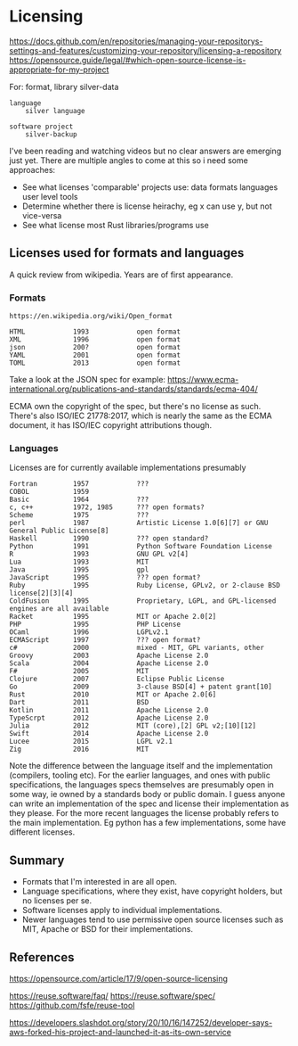 
Licensing
=========

https://docs.github.com/en/repositories/managing-your-repositorys-settings-and-features/customizing-your-repository/licensing-a-repository
https://opensource.guide/legal/#which-open-source-license-is-appropriate-for-my-project

For:
	format, library
		silver-data

	language
		silver language

	software project
		silver-backup



I've been reading and watching videos but no clear answers are emerging just yet.
There are multiple angles to come at this so i need some approaches:

* See what licenses 'comparable' projects use:
	data formats
	languages
	user level tools
* Determine whether there is license heirachy, eg x can use y, but not vice-versa
* See what license most Rust libraries/programs use



Licenses used for formats and languages
---------------------------------------
A quick review from wikipedia. Years are of first appearance.


### Formats
	https://en.wikipedia.org/wiki/Open_format

	HTML			1993			open format
	XML				1996			open format
	json 			200?			open format
	YAML			2001			open format
	TOML			2013			open format

Take a look at the JSON spec for example:
	https://www.ecma-international.org/publications-and-standards/standards/ecma-404/

ECMA own the copyright of the spec, but there's no license as such.
There's also ISO/IEC 21778:2017, which is nearly the same as the ECMA document, it has ISO/IEC copyright attributions though.


### Languages

Licenses are for currently available implementations presumably

	Fortran			1957			???
	COBOL			1959
	Basic			1964			???
	c, c++			1972, 1985		??? open formats?
	Scheme			1975			???
	perl			1987			Artistic License 1.0[6][7] or GNU General Public License[8]
	Haskell			1990			??? open standard?
	Python			1991			Python Software Foundation License
	R				1993			GNU GPL v2[4]
	Lua				1993			MIT
	Java			1995			gpl
	JavaScript		1995			??? open format?
	Ruby			1995			Ruby License, GPLv2, or 2-clause BSD license[2][3][4]
	ColdFusion		1995			Proprietary, LGPL, and GPL-licensed engines are all available
	Racket			1995			MIT or Apache 2.0[2]
	PHP				1995			PHP License
	OCaml 			1996			LGPLv2.1
	ECMAScript		1997			??? open format?
	c#				2000			mixed - MIT, GPL variants, other
	Groovy			2003			Apache License 2.0
	Scala			2004			Apache License 2.0
	F#				2005			MIT
	Clojure			2007			Eclipse Public License
	Go				2009			3-clause BSD[4] + patent grant[10]
	Rust			2010			MIT or Apache 2.0[6]
	Dart			2011			BSD
	Kotlin			2011			Apache License 2.0
	TypeScrpt		2012			Apache License 2.0
	Julia			2012			MIT (core),[2] GPL v2;[10][12]
	Swift			2014			Apache License 2.0
	Lucee			2015			LGPL v2.1
	Zig				2016			MIT


Note the difference between the language itself and the implementation (compilers, tooling etc).
For the earlier languages, and ones with public specifications, the languages specs themselves are presumably open in some way, ie owned by a standards body or public domain.
I guess anyone can write an implementation of the spec and license their implementation as they please.
For the more recent languages the license probably refers to the main implementation.
Eg python has a few implementations, some have different licenses.


Summary
-------

* Formats that I'm interested in are all open.
* Language specifications, where they exist, have copyright holders, but no licenses per se.
* Software licenses apply to individual implementations.
* Newer languages tend to use permissive open source licenses such as MIT, Apache or BSD for their implementations.



References
----------

https://opensource.com/article/17/9/open-source-licensing


https://reuse.software/faq/
https://reuse.software/spec/
https://github.com/fsfe/reuse-tool


https://developers.slashdot.org/story/20/10/16/147252/developer-says-aws-forked-his-project-and-launched-it-as-its-own-service
